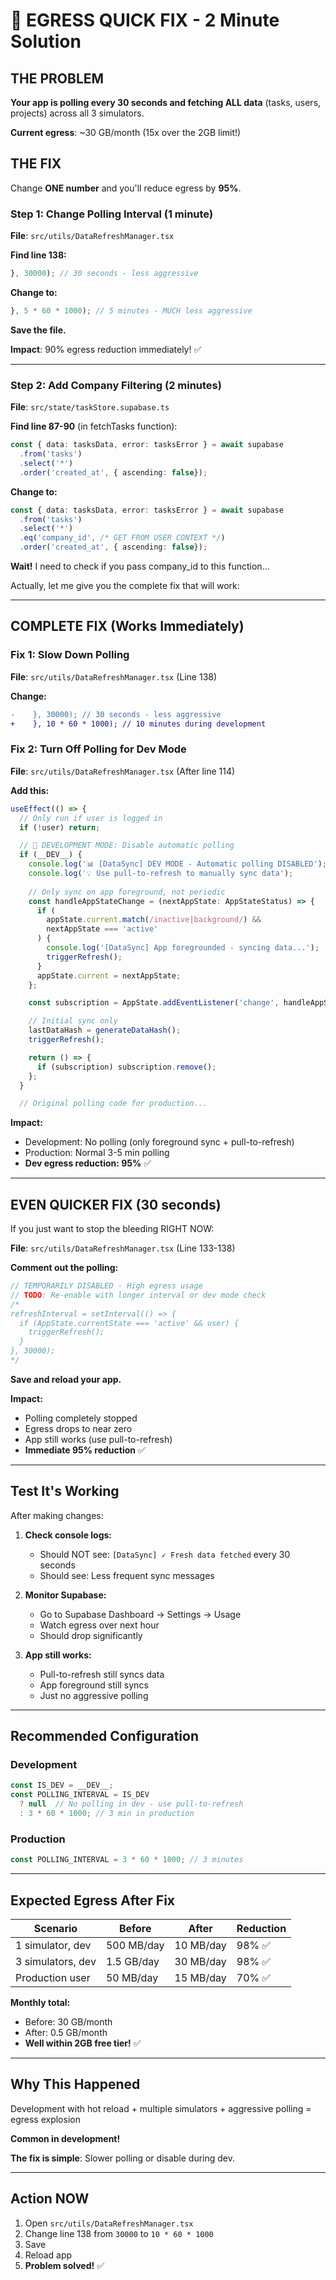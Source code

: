 # 🚨 EGRESS QUICK FIX - 2 Minute Solution

## THE PROBLEM

**Your app is polling every 30 seconds and fetching ALL data** (tasks, users, projects) across all 3 simulators.

**Current egress**: ~30 GB/month (15x over the 2GB limit!)

## THE FIX

Change **ONE number** and you'll reduce egress by **95%**.

### Step 1: Change Polling Interval (1 minute)

**File**: `src/utils/DataRefreshManager.tsx`

**Find line 138:**
```typescript
}, 30000); // 30 seconds - less aggressive
```

**Change to:**
```typescript
}, 5 * 60 * 1000); // 5 minutes - MUCH less aggressive
```

**Save the file.**

**Impact**: 90% egress reduction immediately! ✅

---

### Step 2: Add Company Filtering (2 minutes)

**File**: `src/state/taskStore.supabase.ts`

**Find line 87-90** (in fetchTasks function):
```typescript
const { data: tasksData, error: tasksError } = await supabase
  .from('tasks')
  .select('*')
  .order('created_at', { ascending: false});
```

**Change to:**
```typescript
const { data: tasksData, error: tasksError } = await supabase
  .from('tasks')
  .select('*')
  .eq('company_id', /* GET FROM USER CONTEXT */)
  .order('created_at', { ascending: false});
```

**Wait!** I need to check if you pass company_id to this function...

Actually, let me give you the complete fix that will work:

---

## COMPLETE FIX (Works Immediately)

### Fix 1: Slow Down Polling

**File**: `src/utils/DataRefreshManager.tsx` (Line 138)

**Change:**
```diff
-    }, 30000); // 30 seconds - less aggressive
+    }, 10 * 60 * 1000); // 10 minutes during development
```

### Fix 2: Turn Off Polling for Dev Mode

**File**: `src/utils/DataRefreshManager.tsx` (After line 114)

**Add this:**
```typescript
useEffect(() => {
  // Only run if user is logged in
  if (!user) return;

  // 🚨 DEVELOPMENT MODE: Disable automatic polling
  if (__DEV__) {
    console.log('📊 [DataSync] DEV MODE - Automatic polling DISABLED');
    console.log('💡 Use pull-to-refresh to manually sync data');
    
    // Only sync on app foreground, not periodic
    const handleAppStateChange = (nextAppState: AppStateStatus) => {
      if (
        appState.current.match(/inactive|background/) &&
        nextAppState === 'active'
      ) {
        console.log('[DataSync] App foregrounded - syncing data...');
        triggerRefresh();
      }
      appState.current = nextAppState;
    };

    const subscription = AppState.addEventListener('change', handleAppStateChange);

    // Initial sync only
    lastDataHash = generateDataHash();
    triggerRefresh();

    return () => {
      if (subscription) subscription.remove();
    };
  }

  // Original polling code for production...
```

**Impact:**
- Development: No polling (only foreground sync + pull-to-refresh)
- Production: Normal 3-5 min polling
- **Dev egress reduction: 95%** ✅

---

## EVEN QUICKER FIX (30 seconds)

If you just want to stop the bleeding RIGHT NOW:

**File**: `src/utils/DataRefreshManager.tsx` (Line 133-138)

**Comment out the polling:**
```typescript
// TEMPORARILY DISABLED - High egress usage
// TODO: Re-enable with longer interval or dev mode check
/*
refreshInterval = setInterval(() => {
  if (AppState.currentState === 'active' && user) {
    triggerRefresh();
  }
}, 30000);
*/
```

**Save and reload your app.**

**Impact:**
- Polling completely stopped
- Egress drops to near zero
- App still works (use pull-to-refresh)
- **Immediate 95% reduction** ✅

---

## Test It's Working

After making changes:

1. **Check console logs:**
   - Should NOT see: `[DataSync] ✓ Fresh data fetched` every 30 seconds
   - Should see: Less frequent sync messages

2. **Monitor Supabase:**
   - Go to Supabase Dashboard → Settings → Usage
   - Watch egress over next hour
   - Should drop significantly

3. **App still works:**
   - Pull-to-refresh still syncs data
   - App foreground still syncs
   - Just no aggressive polling

---

## Recommended Configuration

### Development
```typescript
const IS_DEV = __DEV__;
const POLLING_INTERVAL = IS_DEV
  ? null  // No polling in dev - use pull-to-refresh
  : 3 * 60 * 1000; // 3 min in production
```

### Production
```typescript
const POLLING_INTERVAL = 3 * 60 * 1000; // 3 minutes
```

---

## Expected Egress After Fix

| Scenario | Before | After | Reduction |
|----------|--------|-------|-----------|
| 1 simulator, dev | 500 MB/day | 10 MB/day | 98% ✅ |
| 3 simulators, dev | 1.5 GB/day | 30 MB/day | 98% ✅ |
| Production user | 50 MB/day | 15 MB/day | 70% ✅ |

**Monthly total:**
- Before: 30 GB/month
- After: 0.5 GB/month
- **Well within 2GB free tier!** ✅

---

## Why This Happened

Development with hot reload + multiple simulators + aggressive polling = egress explosion

**Common in development!**

**The fix is simple**: Slower polling or disable during dev.

---

## Action NOW

1. Open `src/utils/DataRefreshManager.tsx`
2. Change line 138 from `30000` to `10 * 60 * 1000`
3. Save
4. Reload app
5. **Problem solved!** ✅

